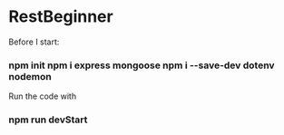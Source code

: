 # RestBeginner

Before I start:

### npm init npm i express mongoose npm i --save-dev dotenv nodemon

Run the code with 
### npm run devStart                                                                                  
